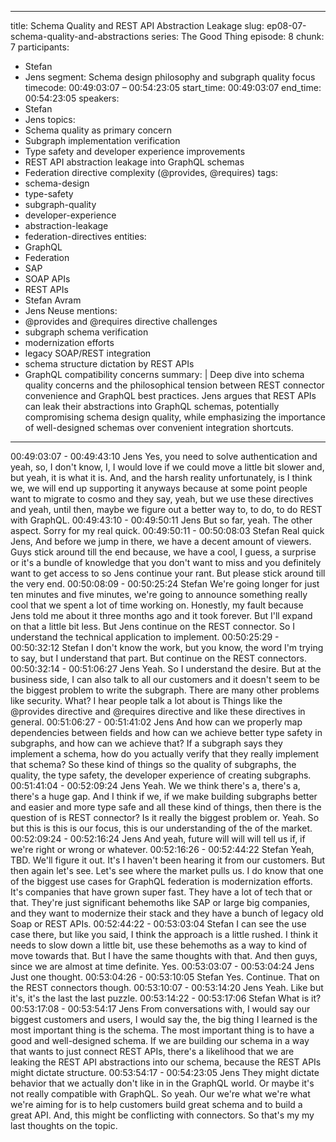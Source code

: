 
---
title: Schema Quality and REST API Abstraction Leakage
slug: ep08-07-schema-quality-and-abstractions
series: The Good Thing
episode: 8
chunk: 7
participants:
  - Stefan
  - Jens
segment: Schema design philosophy and subgraph quality focus
timecode: 00:49:03:07 – 00:54:23:05
start_time: 00:49:03:07
end_time: 00:54:23:05
speakers:
  - Stefan
  - Jens
topics:
  - Schema quality as primary concern
  - Subgraph implementation verification
  - Type safety and developer experience improvements
  - REST API abstraction leakage into GraphQL schemas
  - Federation directive complexity (@provides, @requires)
tags:
  - schema-design
  - type-safety
  - subgraph-quality
  - developer-experience
  - abstraction-leakage
  - federation-directives
entities:
  - GraphQL
  - Federation
  - SAP
  - SOAP APIs
  - REST APIs
  - Stefan Avram
  - Jens Neuse
mentions:
  - @provides and @requires directive challenges
  - subgraph schema verification
  - modernization efforts
  - legacy SOAP/REST integration
  - schema structure dictation by REST APIs
  - GraphQL compatibility concerns
summary: |
  Deep dive into schema quality concerns and the philosophical tension between REST connector convenience and GraphQL best practices. Jens argues that REST APIs can leak their abstractions into GraphQL schemas, potentially compromising schema design quality, while emphasizing the importance of well-designed schemas over convenient integration shortcuts.
---

00:49:03:07 - 00:49:43:10
Jens
Yes, you need to solve authentication and yeah, so, I don't know, I, I would love if we could
move a little bit slower and, but yeah, it is what it is. And, and the harsh reality unfortunately, is I
think we, we will end up supporting it anyways because at some point people want to migrate to
cosmo and they say, yeah, but we use these directives and yeah, until then, maybe we figure
out a better way to, to do, to do REST with GraphQL.
00:49:43:10 - 00:49:50:11
Jens
But so far, yeah. The other aspect. Sorry for my real quick.
00:49:50:11 - 00:50:08:03
Stefan
Real quick Jens, And before we jump in there, we have a decent amount of viewers. Guys stick
around till the end because, we have a cool, I guess, a surprise or it's a bundle of knowledge
that you don't want to miss and you definitely want to get access to so Jens continue your rant.
But please stick around till the very end.
00:50:08:09 - 00:50:25:24
Stefan
We're going longer for just ten minutes and five minutes, we're going to announce something
really cool that we spent a lot of time working on. Honestly, my fault because Jens told me about
it three months ago and it took forever. But I'll expand on that a little bit less. But Jens continue
on the REST connector. So I understand the technical application to implement.
00:50:25:29 - 00:50:32:12
Stefan
I don't know the work, but you know, the word I'm trying to say, but I understand that part. But
continue on the REST connectors.
00:50:32:14 - 00:51:06:27
Jens
Yeah. So I understand the desire. But at the business side, I can also talk to all our customers
and it doesn't seem to be the biggest problem to write the subgraph. There are many other
problems like security. What? I hear people talk a lot about is Things like the @provides
directive and @requires directive and like these directives in general.
00:51:06:27 - 00:51:41:02
Jens
And how can we properly map dependencies between fields and how can we achieve better
type safety in subgraphs, and how can we achieve that? If a subgraph says they implement a
schema, how do you actually verify that they really implement that schema? So these kind of
things so the quality of subgraphs, the quality, the type safety, the developer experience of
creating subgraphs.
00:51:41:04 - 00:52:09:24
Jens
Yeah. We we think there's a, there's a, there's a huge gap. And I think if we, if we make building
subgraphs better and easier and more type safe and all these kind of things, then there is the
question of is REST connector? Is it really the biggest problem or. Yeah. So but this is this is our
focus, this is our understanding of the of the market.
00:52:09:24 - 00:52:16:24
Jens
And yeah, future will will will tell us if, if we're right or wrong or whatever.
00:52:16:26 - 00:52:44:22
Stefan
Yeah, TBD. We'll figure it out. It's I haven't been hearing it from our customers. But then again
let's see. Let's see where the market pulls us. I do know that one of the biggest use cases for
GraphQL federation is modernization efforts. It's companies that have grown super fast. They
have a lot of tech that or that. They're just significant behemoths like SAP or large big
companies, and they want to modernize their stack and they have a bunch of legacy old Soap
or REST APIs.
00:52:44:22 - 00:53:03:04
Stefan
I can see the use case there, but like you said, I think the approach is a little rushed. I think it
needs to slow down a little bit, use these behemoths as a way to kind of move towards that. But
I have the same thoughts with that. And then guys, since we are almost at time definite. Yes.
00:53:03:07 - 00:53:04:24
Jens
Just one thought.
00:53:04:26 - 00:53:10:05
Stefan
Yes. Continue. That on the REST connectors though.
00:53:10:07 - 00:53:14:20
Jens
Yeah. Like but it's, it's the last the last puzzle.
00:53:14:22 - 00:53:17:06
Stefan
What is it?
00:53:17:08 - 00:53:54:17
Jens
From conversations with, I would say our biggest customers and users, I would say the, the big
thing I learned is the most important thing is the schema. The most important thing is to have a
good and well-designed schema. If we are building our schema in a way that wants to just
connect REST APIs, there's a likelihood that we are leaking the REST API abstractions into our
schema, because the REST APIs might dictate structure.
00:53:54:17 - 00:54:23:05
Jens
They might dictate behavior that we actually don't like in in the GraphQL world. Or maybe it's not
really compatible with GraphQL. So yeah. Our we're what we're what we're aiming for is to help
customers build great schema and to build a great API. And, this might be conflicting with
connectors. So that's my my last thoughts on the topic.